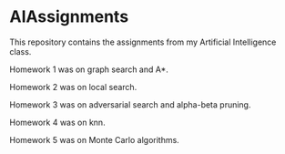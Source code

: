 # AIAssignments
This repository contains the assignments from my Artificial Intelligence class.


Homework 1 was on graph search and A*.

Homework 2 was on local search.

Homework 3 was on adversarial search and alpha-beta pruning.

Homework 4 was on knn.

Homework 5 was on Monte Carlo algorithms.
